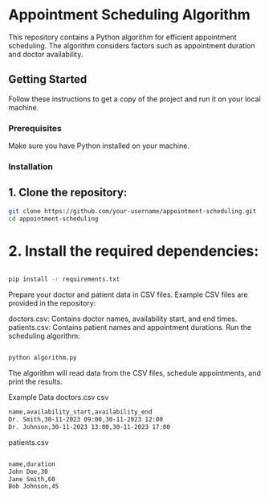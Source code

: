 # Appointment Scheduling Algorithm

This repository contains a Python algorithm for efficient appointment scheduling. The algorithm considers factors such as appointment duration and doctor availability.

## Getting Started

Follow these instructions to get a copy of the project and run it on your local machine.

### Prerequisites

Make sure you have Python installed on your machine.

### Installation

## 1. Clone the repository:

   ```bash
   git clone https://github.com/your-username/appointment-scheduling.git
   cd appointment-scheduling

```
# 2. Install the required dependencies:

```bash

pip install -r requirements.txt

```
Prepare your doctor and patient data in CSV files.
Example CSV files are provided in the repository:

doctors.csv: Contains doctor names, availability start, and end times.
patients.csv: Contains patient names and appointment durations.
Run the scheduling algorithm:

```bash

python algorithm.py

```
The algorithm will read data from the CSV files, schedule appointments, and print the results.

Example Data
doctors.csv
csv
```bash
name,availability_start,availability_end
Dr. Smith,30-11-2023 09:00,30-11-2023 12:00
Dr. Johnson,30-11-2023 13:00,30-11-2023 17:00

```


patients.csv
```bash

name,duration
John Doe,30
Jane Smith,60
Bob Johnson,45

```